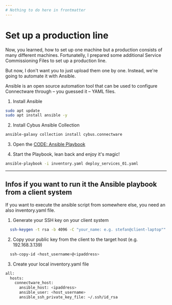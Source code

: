 ```yaml
---
# Nothing to do here in frontmatter
---
```


<div class="slideshow-block float-right ml-6 mb-6 w-full sm:w-1/2 lg:w-1/2"
     data-images="../assets/images/welding.jpg,../assets/images/storage.jpg,../assets/images/agv.jpg,../assets/images/punching.jpg,../assets/images/coating.jpg,../assets/images/inspection.jpg,../assets/images/packaging.jpg,../assets/images/warehouse.jpg"
     data-snippets="assets/data/snippets/welding_5_endpoints.yaml,assets/data/snippets/storage.yaml,assets/data/snippets/agv.yaml,assets/data/snippets/punching.yaml,assets/data/snippets/coating.yaml,assets/data/snippets/inspection.yaml,assets/data/snippets/packaging.yaml,assets/data/snippets/warehouse.yaml"
     data-duration="4000">
</div>


# Set up a production line

Now, you learned, how to set up one machine but a production consists of many different machines. Fortunatelly, I prepared some additional Service Commissioning Files to set up a production line. 

But now, I don't want you to just upload them one by one. Instead, we're going to automate it with Ansible.

Ansible is an open source automation tool that can be used to configure Connectware through – you guessed it – YAML files.

1. Install Ansible

``` bash
sudo apt update
sudo apt install ansible -y
```

2. Install Cybus Ansible Collection

``` bash
ansible-galaxy collection install cybus.connectware
```

3. Open the [CODE: Ansible Playbook](assets/yaml/deploy_services_01.yaml)

4. Start the Playbook, lean back and enjoy it's magic!

``` bash
ansible-playbook -i inventory.yaml deploy_services_01.yaml
```

---

## Infos if you want to run it the Ansible playbook from a client system

If you want to execute the ansible script from somewhere else, you need an also inventory.yaml file.

1. Generate your SSH key on your client system
``` bash
  ssh-keygen -t rsa -b 4096 -C "your_name: e.g. stefan@client-laptop""
```

2. Copy your public key from the client to the target host (e.g. 192.168.3.139)
``` bash
  ssh-copy-id <host_username>@<ipaddress>
```

3. Create your local inventory.yaml file

``` bash
all:
  hosts:
    connectware_host:
      ansible_host: <ipaddress>
      ansible_user: <host_username>
      ansible_ssh_private_key_file: ~/.ssh/id_rsa
```
